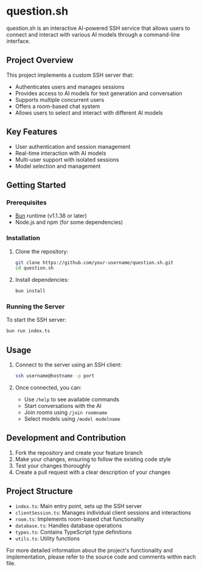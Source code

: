 # question.sh

question.sh is an interactive AI-powered SSH service that allows users to connect and interact with various AI models through a command-line interface.

## Project Overview

This project implements a custom SSH server that:

- Authenticates users and manages sessions
- Provides access to AI models for text generation and conversation
- Supports multiple concurrent users
- Offers a room-based chat system
- Allows users to select and interact with different AI models

## Key Features

- User authentication and session management
- Real-time interaction with AI models
- Multi-user support with isolated sessions
- Model selection and management

## Getting Started

### Prerequisites

- [Bun](https://bun.sh) runtime (v1.1.38 or later)
- Node.js and npm (for some dependencies)

### Installation

1. Clone the repository:

   ```bash
   git clone https://github.com/your-username/question.sh.git
   cd question.sh
   ```

2. Install dependencies:
   ```bash
   bun install
   ```

### Running the Server

To start the SSH server:

```bash
bun run index.ts
```

## Usage

1. Connect to the server using an SSH client:

   ```bash
   ssh username@hostname -p port
   ```

2. Once connected, you can:
   - Use `/help` to see available commands
   - Start conversations with the AI
   - Join rooms using `/join roomname`
   - Select models using `/model modelname`

## Development and Contribution

1. Fork the repository and create your feature branch
2. Make your changes, ensuring to follow the existing code style
3. Test your changes thoroughly
4. Create a pull request with a clear description of your changes

## Project Structure

- `index.ts`: Main entry point, sets up the SSH server
- `clientSession.ts`: Manages individual client sessions and interactions
- `room.ts`: Implements room-based chat functionality
- `database.ts`: Handles database operations
- `types.ts`: Contains TypeScript type definitions
- `utils.ts`: Utility functions

For more detailed information about the project's functionality and implementation, please refer to the source code and comments within each file.
